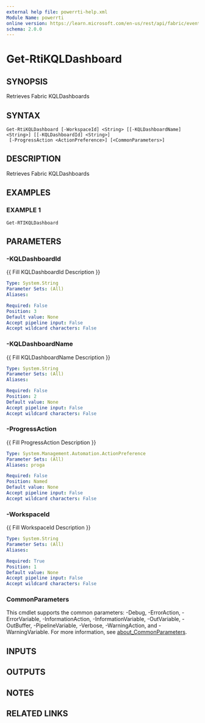 ```yaml
---
external help file: powerrti-help.xml
Module Name: powerrti
online version: https://learn.microsoft.com/en-us/rest/api/fabric/eventstream/items/get-eventstream?tabs=HTTP
schema: 2.0.0
---
```


# Get-RtiKQLDashboard

## SYNOPSIS
Retrieves Fabric KQLDashboards

## SYNTAX

```
Get-RtiKQLDashboard [-WorkspaceId] <String> [[-KQLDashboardName] <String>] [[-KQLDashboardId] <String>]
 [-ProgressAction <ActionPreference>] [<CommonParameters>]
```

## DESCRIPTION
Retrieves Fabric KQLDashboards

## EXAMPLES

### EXAMPLE 1
```
Get-RTIKQLDashboard
```

## PARAMETERS

### -KQLDashboardId
{{ Fill KQLDashboardId Description }}

```yaml
Type: System.String
Parameter Sets: (All)
Aliases:

Required: False
Position: 3
Default value: None
Accept pipeline input: False
Accept wildcard characters: False
```

### -KQLDashboardName
{{ Fill KQLDashboardName Description }}

```yaml
Type: System.String
Parameter Sets: (All)
Aliases:

Required: False
Position: 2
Default value: None
Accept pipeline input: False
Accept wildcard characters: False
```

### -ProgressAction
{{ Fill ProgressAction Description }}

```yaml
Type: System.Management.Automation.ActionPreference
Parameter Sets: (All)
Aliases: proga

Required: False
Position: Named
Default value: None
Accept pipeline input: False
Accept wildcard characters: False
```

### -WorkspaceId
{{ Fill WorkspaceId Description }}

```yaml
Type: System.String
Parameter Sets: (All)
Aliases:

Required: True
Position: 1
Default value: None
Accept pipeline input: False
Accept wildcard characters: False
```

### CommonParameters
This cmdlet supports the common parameters: -Debug, -ErrorAction, -ErrorVariable, -InformationAction, -InformationVariable, -OutVariable, -OutBuffer, -PipelineVariable, -Verbose, -WarningAction, and -WarningVariable. For more information, see [about_CommonParameters](http://go.microsoft.com/fwlink/?LinkID=113216).

## INPUTS

## OUTPUTS

## NOTES

## RELATED LINKS
